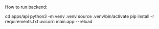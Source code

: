 How to run backend:

cd apps/api
python3 -m venv .venv
source .venv/bin/activate
pip install -r requirements.txt
uvicorn main:app --reload
